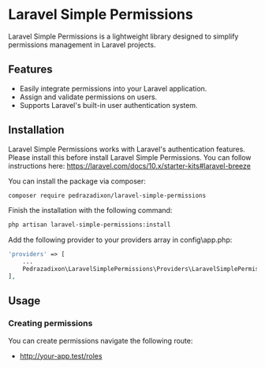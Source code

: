 # Laravel Simple Permissions

Laravel Simple Permissions is a lightweight library designed to simplify permissions management in Laravel projects.

## Features

- Easily integrate permissions into your Laravel application.
- Assign and validate permissions on users.
- Supports Laravel's built-in user authentication system.

## Installation

Laravel Simple Permissions works with Laravel's authentication features. Please install this before install Laravel Simple Permissions. You can follow instructions here: https://laravel.com/docs/10.x/starter-kits#laravel-breeze 

You can install the package via composer:

```bash
composer require pedrazadixon/laravel-simple-permissions
```

Finish the installation with the following command:

```bash
php artisan laravel-simple-permissions:install
```

Add the following provider to your providers array in config\app.php:
    
```php
'providers' => [
    ...
    Pedrazadixon\LaravelSimplePermissions\Providers\LaravelSimplePermissionsProvider::class,
],
```

## Usage

### Creating permissions

You can create permissions navigate the following route:

- http://your-app.test/roles
